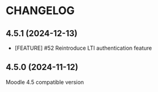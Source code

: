 CHANGELOG
=========

4.5.1 (2024-12-13)
------------------
* [FEATURE] #52 Reintroduce LTI authentication feature

 
4.5.0 (2024-11-12)
------------------
Moodle 4.5 compatible version

